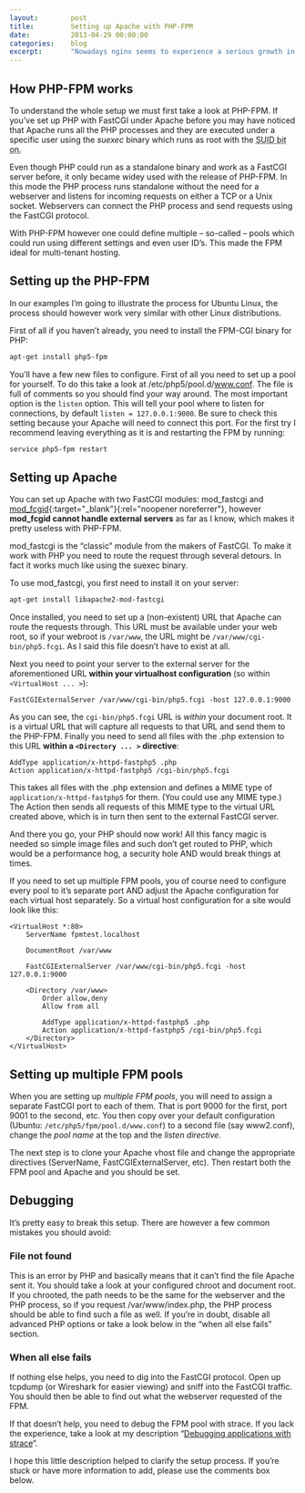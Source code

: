 ```yaml
---
layout:        post
title:         Setting up Apache with PHP-FPM
date:          2013-04-29 00:00:00
categories:    blog
excerpt:       "Nowadays nginx seems to experience a serious growth in terms of numbers when looking at HTTP server software. Almost all articles regarding PHP-FPM detail the setup with nginx, very few talk about the good old [Apache HTTPd](http://httpd.apache.org/). Admittedly, it’s a little harder to set up due to the myriad hacks layered in it’s internal infrastructure. It has one major advantage however: it handles _.htaccess_ files which allows customers to configure their own little corner of the webserver without poking the admin or endangering the server’s stability."
---
```


## How PHP-FPM works

To understand the whole setup we must first take a look at PHP-FPM. If you’ve set up PHP with FastCGI under Apache before you may have noticed that Apache runs all the PHP processes and they are executed under a specific user using the _suexec_ binary which runs as root with the <abbr title="SetUserID: on Linux/Unix system marks a binary (application) so regardless who actually runs the binary always runs with the permissions of the user who created the file. The default is to run with the permissions of the executing user.">SUID bit on.</abbr>

Even though PHP could run as a standalone binary and work as a FastCGI server before, it only became widey used with the release of PHP-FPM. In this mode the PHP process runs standalone without the need for a webserver and listens for incoming requests on either a TCP or a Unix socket. Webservers can connect the PHP process and send requests using the FastCGI protocol.

With PHP-FPM however one could define multiple – so-called – pools which could run using different settings and even user ID’s. This made the FPM ideal for multi-tenant hosting.

## Setting up the PHP-FPM

In our examples I’m going to illustrate the process for Ubuntu Linux, the process should however work very similar with other Linux distributions.

First of all if you haven’t already, you need to install the FPM-CGI binary for PHP:

```bash
apt-get install php5-fpm
```

You’ll have a few new files to configure. First of all you need to set up a pool for yourself. To do this take a look at /etc/php5/pool.d/www.conf. The file is full of comments so you should find your way around. The most important option is the `listen` option. This will tell your pool where to listen for connections, by default `listen = 127.0.0.1:9000`. Be sure to check this setting because your Apache will need to connect this port. For the first try I recommend leaving everything as it is and restarting the FPM by running:

```bash
service php5-fpm restart
```

## Setting up Apache

You can set up Apache with two FastCGI modules: mod_fastcgi and [mod_fcgid](http://httpd.apache.org/mod_fcgid/){:target="_blank"}{:rel="noopener noreferrer"}, however **mod_fcgid cannot handle external servers** as far as I know, which makes it pretty useless with PHP-FPM.

mod_fastcgi is the “classic” module from the makers of FastCGI. To make it work with PHP you need to route the request through several detours. In fact it works much like using the suexec binary.

To use mod_fastcgi, you first need to install it on your server:

```bash
apt-get install libapache2-mod-fastcgi
```

Once installed, you need to set up a (non-existent) URL that Apache can route the requests through. This URL must be available under your web root, so if your webroot is `/var/www`, the URL might be `/var/www/cgi-bin/php5.fcgi`. As I said this file doesn’t have to exist at all.

Next you need to point your server to the external server for the aforementioned URL **within your virtualhost configuration** (so within `<VirtualHost ... >`):

```apacheconfig
FastCGIExternalServer /var/www/cgi-bin/php5.fcgi -host 127.0.0.1:9000
```

As you can see, the `cgi-bin/php5.fcgi` URL is _within_ your document root. It is a virtual URL that will capture all requests to that URL and send them to the PHP-FPM. Finally you need to send all files with the .php extension to this URL **within a `<Directory ... >` directive**:

```apacheconfig
AddType application/x-httpd-fastphp5 .php
Action application/x-httpd-fastphp5 /cgi-bin/php5.fcgi
```

This takes all files with the .php extension and defines a MIME type of `application/x-httpd-fastphp5` for them. (You could use any MIME type.) The Action then sends all requests of this MIME type to the virtual URL created above, which is in turn then sent to the external FastCGI server.

And there you go, your PHP should now work! All this fancy magic is needed so simple image files and such don’t get routed to PHP, which would be a performance hog, a security hole AND would break things at times.

If you need to set up multiple FPM pools, you of course need to configure every pool to it’s separate port AND adjust the Apache configuration for each virtual host separately. So a virtual host configuration for a site would look like this:

```apacheconfig
<VirtualHost *:80>
	ServerName fpmtest.localhost

	DocumentRoot /var/www

	FastCGIExternalServer /var/www/cgi-bin/php5.fcgi -host 127.0.0.1:9000

	<Directory /var/www>
		Order allow,deny
		Allow from all

		AddType application/x-httpd-fastphp5 .php
		Action application/x-httpd-fastphp5 /cgi-bin/php5.fcgi
	</Directory>
</VirtualHost>
```

## Setting up multiple FPM pools

When you are setting up _multiple FPM pools_, you will need to assign a separate FastCGI port to each of them. That is port 9000 for the first, port 9001 to the second, etc. You then copy over your default configuration (Ubuntu: `/etc/php5/fpm/pool.d/www.conf`) to a second file (say www2.conf), change the _pool name_ at the top and the _listen directive_.

The next step is to clone your Apache vhost file and change the appropriate directives (ServerName, FastCGIExternalServer, etc). Then restart both the FPM pool and Apache and you should be set.

## Debugging

It’s pretty easy to break this setup. There are however a few common mistakes you should avoid:

### File not found

This is an error by PHP and basically means that it can’t find the file Apache sent it. You should take a look at your configured chroot and document root. If you chrooted, the path needs to be the same for the webserver and the PHP process, so if you request /var/www/index.php, the PHP process should be able to find such a file as well. If you’re in doubt, disable all advanced PHP options or take a look below in the “when all else fails” section.

### When all else fails

If nothing else helps, you need to dig into the FastCGI protocol. Open up tcpdump (or Wireshark for easier viewing) and sniff into the FastCGI traffic. You should then be able to find out what the webserver requested of the FPM.

If that doesn’t help, you need to debug the FPM pool with strace. If you lack the experience, take a look at my description “[Debugging applications with strace](/2012/04/19/debugging-applications-with-strace/)“.

I hope this little description helped to clarify the setup process. If you’re stuck or have more information to add, please use the comments box below.